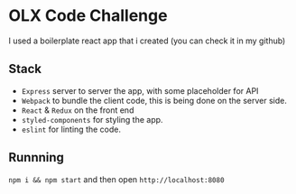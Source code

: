 # OLX Code Challenge
I used a boilerplate react app that i created (you can check it in my github)

## Stack
- `Express` server to server the app, with some placeholder for API 
- `Webpack` to bundle the client code, this is being done on the server side. 
- `React` & `Redux` on the front end 
- `styled-components` for styling the app. 
- `eslint` for linting the code. 

## Runnning
`npm i && npm start` and then open `http://localhost:8080`
